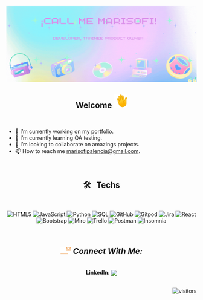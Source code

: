 
![Banner](https://github.com/marisofip/marisofip/raw/main/banner.gif)

<div align="center">
<h2>  Welcome  <img src="https://github.com/marisofip/marisofip/raw/main/hola.gif" width="36px" height="36px"/> </h2>
</div>
<br/>

- 🔭 I’m currently working on my portfolio.
- 🌱 I’m currently learning QA testing.
- 👯 I’m looking to collaborate on amazings projects.
- 📫 How to reach me marisofipalencia@gmail.com.



<br/>
<div align="center">
<h2> 🛠 &nbsp;  Techs </h2>

<br/>

![HTML5](https://img.shields.io/badge/-HTML5-000000?style=flat&logo=HTML5)
![JavaScript](https://img.shields.io/badge/-JavaScript-000000?style=flat&logo=javascript)
![Python](https://img.shields.io/badge/-Python-000000?style=flat&logo=python)
![SQL](https://img.shields.io/badge/-SQL-000000?style=flat&logo=MySQL)
![GitHub](https://img.shields.io/badge/-GitHub-000000?style=flat&logo=github&logoColor=FFFFFF)
![Gitpod](https://img.shields.io/badge/-gitpod-000000?&style=flat&logo=gitpod&logoColor=orange)
![Jira](https://img.shields.io/badge/-Jira-000000?style=flat&logo=jira-software&logoColor=white&logoColor=0052CC)
![React](https://img.shields.io/badge/-React-000000?style=flat&logo=React&logoColor=61DAFB)
![Bootstrap](https://img.shields.io/badge/Bootstrap-000000?&style=flat&logo=bootstrap&logoColor=purple)
![Miro](https://img.shields.io/badge/Miro-000000?&style=flat&logo=miro&logoColor=yellow)
![Trello](https://img.shields.io/badge/Trello-000000?&style=flat&logo=trello&logoColor=blue)
![Postman](https://img.shields.io/badge/Postman-000000?&style=flat&logo=postman&logoColor=orange)
![Insomnia](https://img.shields.io/badge/Insomnia-000000?&style=flat&logo=insomnia&logoColor=purple)

<br/>

<h2><img width="28" src="https://github.com/marisofip/marisofip//raw/main/carta.gif" /><i> Connect With Me:</i></h2>

<br/>
   <strong>LinkedIn</strong>:
   <a href="https://www.linkedin.com/in/marisofi/"> <img align="center" src="https://img.shields.io/badge/Mariandris-0077B5?style=plastic&logo=linkedin&logoColor=white"></a>

<br/>
</div>

<div align="end">
<br/>

![visitors](https://visitor-badge.glitch.me/badge?page_id=marisofip.visitor-badge&left_color=grey&right_color=black)

</div>
<!--
**marisofip/marisofip** is a ✨ _special_ ✨ repository because its `README.md` (this file) appears on your GitHub profile.

Here are some ideas to get you started:

- 🔭 I’m currently working on ...
- 🌱 I’m currently learning ...
- 👯 I’m looking to collaborate on ...
- 🤔 I’m looking for help with ...
- 💬 Ask me about ...
- 📫 How to reach me: ...
- 😄 Pronouns: ...
- ⚡ Fun fact: ...
-->
